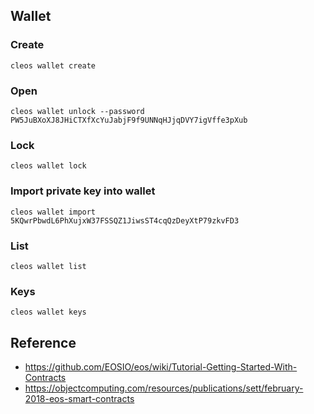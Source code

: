 
## Wallet
### Create
```
cleos wallet create
```
### Open
```
cleos wallet unlock --password PW5JuBXoXJ8JHiCTXfXcYuJabjF9f9UNNqHJjqDVY7igVffe3pXub
```
### Lock
```
cleos wallet lock
```
### Import private key into wallet
```
cleos wallet import 5KQwrPbwdL6PhXujxW37FSSQZ1JiwsST4cqQzDeyXtP79zkvFD3
```
### List
```
cleos wallet list
```
### Keys
```
cleos wallet keys
```

## Reference
- https://github.com/EOSIO/eos/wiki/Tutorial-Getting-Started-With-Contracts
- https://objectcomputing.com/resources/publications/sett/february-2018-eos-smart-contracts
